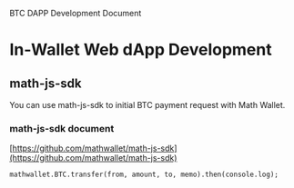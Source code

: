 BTC DAPP Development Document

# In-Wallet Web dApp Development

## math-js-sdk

You can use math-js-sdk to initial BTC payment request with Math Wallet.

### math-js-sdk document

[https://github.com/mathwallet/math-js-sdk](https://github.com/mathwallet/math-js-sdk)

```
mathwallet.BTC.transfer(from, amount, to, memo).then(console.log);
```


